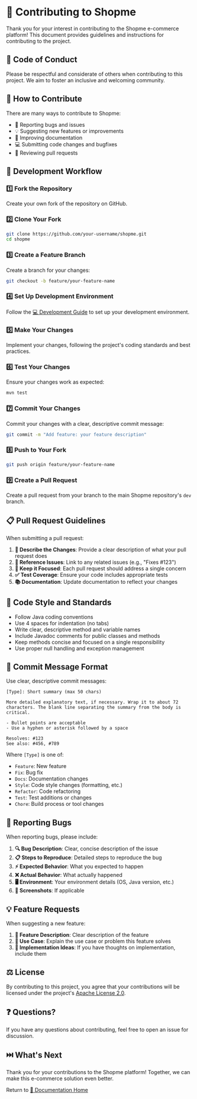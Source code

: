 # 👥 Contributing to Shopme

Thank you for your interest in contributing to the Shopme e-commerce platform! This document provides guidelines and instructions for contributing to the project.

## 🤝 Code of Conduct

Please be respectful and considerate of others when contributing to this project. We aim to foster an inclusive and welcoming community.

## 🌟 How to Contribute

There are many ways to contribute to Shopme:

- 🐛 Reporting bugs and issues
- 💡 Suggesting new features or improvements
- 📝 Improving documentation
- 💻 Submitting code changes and bugfixes
- 👀 Reviewing pull requests

## 🚀 Development Workflow

### 1️⃣ Fork the Repository

Create your own fork of the repository on GitHub.

### 2️⃣ Clone Your Fork

```bash
git clone https://github.com/your-username/shopme.git
cd shopme
```

### 3️⃣ Create a Feature Branch

Create a branch for your changes:

```bash
git checkout -b feature/your-feature-name
```

### 4️⃣ Set Up Development Environment

Follow the [💻 Development Guide](5_development.md) to set up your development environment.

### 5️⃣ Make Your Changes

Implement your changes, following the project's coding standards and best practices.

### 6️⃣ Test Your Changes

Ensure your changes work as expected:

```bash
mvn test
```

### 7️⃣ Commit Your Changes

Commit your changes with a clear, descriptive commit message:

```bash
git commit -m "Add feature: your feature description"
```

### 8️⃣ Push to Your Fork

```bash
git push origin feature/your-feature-name
```

### 9️⃣ Create a Pull Request

Create a pull request from your branch to the main Shopme repository's `dev` branch.

## 📋 Pull Request Guidelines

When submitting a pull request:

1. **📝 Describe the Changes**: Provide a clear description of what your pull request does
2. **🔗 Reference Issues**: Link to any related issues (e.g., "Fixes #123")
3. **🎯 Keep it Focused**: Each pull request should address a single concern
4. **✅ Test Coverage**: Ensure your code includes appropriate tests
5. **📚 Documentation**: Update documentation to reflect your changes

## 📏 Code Style and Standards

- Follow Java coding conventions
- Use 4 spaces for indentation (no tabs)
- Write clear, descriptive method and variable names
- Include Javadoc comments for public classes and methods
- Keep methods concise and focused on a single responsibility
- Use proper null handling and exception management

## 📨 Commit Message Format

Use clear, descriptive commit messages:

```
[Type]: Short summary (max 50 chars)

More detailed explanatory text, if necessary. Wrap it to about 72
characters. The blank line separating the summary from the body is
critical.

- Bullet points are acceptable
- Use a hyphen or asterisk followed by a space

Resolves: #123
See also: #456, #789
```

Where `[Type]` is one of:
- `Feature`: New feature
- `Fix`: Bug fix
- `Docs`: Documentation changes
- `Style`: Code style changes (formatting, etc.)
- `Refactor`: Code refactoring
- `Test`: Test additions or changes
- `Chore`: Build process or tool changes

## 🐛 Reporting Bugs

When reporting bugs, please include:

1. **🔍 Bug Description**: Clear, concise description of the issue
2. **📋 Steps to Reproduce**: Detailed steps to reproduce the bug
3. **⚡ Expected Behavior**: What you expected to happen
4. **❌ Actual Behavior**: What actually happened
5. **🖥️ Environment**: Your environment details (OS, Java version, etc.)
6. **📸 Screenshots**: If applicable

## 💡 Feature Requests

When suggesting a new feature:

1. **📝 Feature Description**: Clear description of the feature
2. **🔄 Use Case**: Explain the use case or problem this feature solves
3. **🚀 Implementation Ideas**: If you have thoughts on implementation, include them

## ⚖️ License

By contributing to this project, you agree that your contributions will be licensed under the project's [Apache License 2.0](../LICENSE).

## ❓ Questions?

If you have any questions about contributing, feel free to open an issue for discussion.

## ⏭️ What's Next

Thank you for your contributions to the Shopme platform! Together, we can make this e-commerce solution even better.

Return to [🛒 Documentation Home](README.md)
